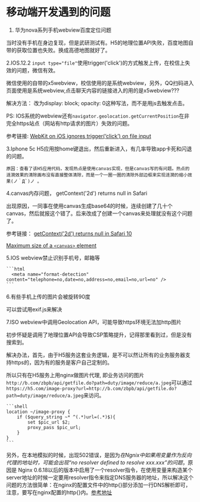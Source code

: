 # 移动端开发遇到的问题

1. 华为nova系列手机webview百度定位问题

  当时没有手机在身边复现，但是武研测试有。H5的地理位置API失败，百度地图自带的获取位置也失败。换成高德地图就好了。

2.IOS.12.2 `input type="file"`使用trigger('click')的方式触发上传，在校信上失效的问题，微信有效。

  微信使用的自带的x5webview，校信使用的是系统webview，另外，QQ扫码进入页面使用是系统webview,点击聊天内容的链接进入的用的是x5webview???
  
  解决方法： 改为display: block; opacity: 0这种写法，而不是用js去触发点击。

  PS: IOS系统的webview还有`navigator.geolocation.getCurrentPosition`在非完全https站点（网站有http请求的图片）失效的问题。
  
  参考链接:
  [WebKit on iOS ignores trigger(‘click’) on file input](https://forums.meteor.com/t/webkit-on-ios-ignores-trigger-click-on-file-input/29828)

3.Iphone 5c H5应用按home键退出，然后重新进入，有几率导致app卡死和闪退的问题。

    原因：查看了该H5应用代码，发现热点是使用canvas实现，但是canvas写的有问题。热点的涟漪效果的清除画布没有直接整体清除，而是一个一圈一圈的清除外部边框来实现涟漪的缩小效果(ノ｀Д`)ノ 。

4.canvas内存问题， getContext('2d') returns null in Safari

  出现原因，一同事在使用canvas生成base64的时候，连续创建了几十个canvas，然后就报这个错了。后来改成了创建一个canvas来处理就没有这个问题了。

  参考链接：
  [getContext('2d') returns null in Safari 10](https://stackoverflow.com/questions/40482586/getcontext2d-returns-null-in-safari-10/43482153)

  [Maximum size of a `<canvas>` element](https://stackoverflow.com/questions/6081483/maximum-size-of-a-canvas-element)

5.IOS webview禁止识别手机号，邮箱等

    ```html
      <meta name="format-detection" content="telephone=no,date=no,address=no,email=no,url=no" />
    ```

6.有些手机上传的图片会被旋转90度

  可以尝试用exif.js来解决

7.ISO webview中调用Geolocation API，可能导致https环境无法加http图片

  初步怀疑是调用了地理位置API会导致CSP策略提升，记得那里看到过，但是没有搜索到。

  解决办法，首先，由于H5服务这套业务逻辑，是不可以然让所有的业务服务器支持https的，因为有的服务是客户自己定制的。

  所以只有在H5服务上用nginx做图片代理, 即业务访问的图片`http://b.com/zbpb/api/getfile.do?path=duty/image/reduce/a.jpeg`可以通过`https://h5.com/image-proxy?url=http://b.com/zbpb/api/getfile.do?path=duty/image/reduce/a.jpeg`来访问。

    ```shell
    location ~/image-proxy {
        if ($query_string ~* ^(.*)url=(.*)$){
            set $pic_url $2;
            proxy_pass $pic_url;
        }
    }
    ```
另外，在本地模拟的时候，出现502错误，是因为*在Ngnix中如果用变量作为反向代理的地址时，可能会出现“no resolver defined to resolve xxx.xxx”的问题*，原因是 Nginx 0.6.18以后的版本中启用了一个resolver指令，在使用变量来构造某个server地址的时候一定要用resolver指令来指定DNS服务器的地址，所以解决这个问题的方法很简单：在nginx的配置文件中的http{}部分添加一行DNS解析即可，注意，要写在nginx配置的http{}内。[参考地址](https://blog.csdn.net/ywq935/article/details/81984878)
